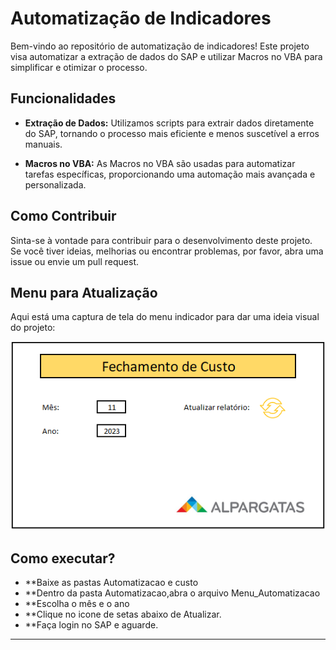 # Automatização de Indicadores

Bem-vindo ao repositório de automatização de indicadores! Este projeto visa automatizar a extração de dados do SAP e utilizar Macros no VBA para simplificar e otimizar o processo.

## Funcionalidades

- **Extração de Dados:** Utilizamos scripts para extrair dados diretamente do SAP, tornando o processo mais eficiente e menos suscetível a erros manuais.

- **Macros no VBA:** As Macros no VBA são usadas para automatizar tarefas específicas, proporcionando uma automação mais avançada e personalizada.

## Como Contribuir

Sinta-se à vontade para contribuir para o desenvolvimento deste projeto. Se você tiver ideias, melhorias ou encontrar problemas, por favor, abra uma issue ou envie um pull request.

## Menu para Atualização

Aqui está uma captura de tela do menu indicador para dar uma ideia visual do projeto:

![Menu Indicador](./Menu_indicador.PNG)

## Como executar?
- **Baixe as pastas Automatizacao e custo
- **Dentro da pasta Automatizacao,abra o arquivo Menu_Automatizacao
- **Escolha o mês e o ano
- **Clique no icone de setas abaixo de Atualizar.
- **Faça login no SAP e aguarde. 
---
